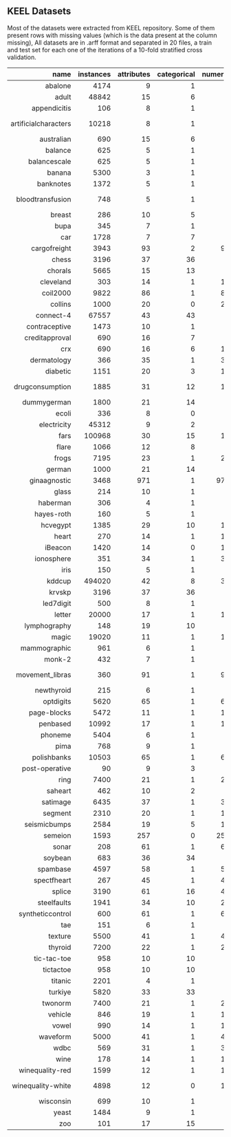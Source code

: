 ## KEEL Datasets

Most of the datasets were extracted from KEEL repository. Some of them present rows with missing values (which is the data present at the column missing), All datasets are in .arff format and separated in 20 files, a train and test set for each one of the iterations of a 10-fold stratified cross validation.

|name | instances | attributes | categorical | numeric | classes | missing | class distribution |
| -----: |  -----: |  -----: |  -----: |  -----: |  -----: |  -----: |  -----: |
|abalone | 4174 | 9 | 1 | 8 | 28 | 0.0 | ![abalone](figures/abalone.png) |
|adult | 48842 | 15 | 6 | 9 | 2 | 0.0 | ![adult](figures/adult.png) |
|appendicitis | 106 | 8 | 1 | 7 | 2 | 0.0 | ![appendicitis](figures/appendicitis.png) |
|artificialcharacters | 10218 | 8 | 1 | 7 | 10 | 0.0 | ![artificialcharacters](figures/artificialcharacters.png) |
|australian | 690 | 15 | 6 | 9 | 2 | 0.0 | ![australian](figures/australian.png) |
|balance | 625 | 5 | 1 | 4 | 3 | 0.0 | ![balance](figures/balance.png) |
|balancescale | 625 | 5 | 1 | 4 | 3 | 0.0 | ![balancescale](figures/balancescale.png) |
|banana | 5300 | 3 | 1 | 2 | 2 | 0.0 | ![banana](figures/banana.png) |
|banknotes | 1372 | 5 | 1 | 4 | 2 | 0.0 | ![banknotes](figures/banknotes.png) |
|bloodtransfusion | 748 | 5 | 1 | 4 | 2 | 0.0 | ![bloodtransfusion](figures/bloodtransfusion.png) |
|breast | 286 | 10 | 5 | 5 | 2 | 0.0 | ![breast](figures/breast.png) |
|bupa | 345 | 7 | 1 | 6 | 2 | 0.0 | ![bupa](figures/bupa.png) |
|car | 1728 | 7 | 7 | 0 | 4 | 0.0 | ![car](figures/car.png) |
|cargofreight | 3943 | 93 | 2 | 91 | 4 | 1.0 | ![cargofreight](figures/cargofreight.png) |
|chess | 3196 | 37 | 36 | 1 | 2 | 0.0 | ![chess](figures/chess.png) |
|chorals | 5665 | 15 | 13 | 2 | 102 | 0.0 | ![chorals](figures/chorals.png) |
|cleveland | 303 | 14 | 1 | 13 | 5 | 0.02 | ![cleveland](figures/cleveland.png) |
|coil2000 | 9822 | 86 | 1 | 85 | 2 | 0.0 | ![coil2000](figures/coil2000.png) |
|collins | 1000 | 20 | 0 | 20 | 30 | 0.0 | ![collins](figures/collins.png) |
|connect-4 | 67557 | 43 | 43 | 0 | 3 | 0.0 | ![connect-4](figures/connect-4.png) |
|contraceptive | 1473 | 10 | 1 | 9 | 3 | 0.0 | ![contraceptive](figures/contraceptive.png) |
|creditapproval | 690 | 16 | 7 | 9 | 2 | 0.03 | ![creditapproval](figures/creditapproval.png) |
|crx | 690 | 16 | 6 | 10 | 2 | 0.03 | ![crx](figures/crx.png) |
|dermatology | 366 | 35 | 1 | 34 | 6 | 0.02 | ![dermatology](figures/dermatology.png) |
|diabetic | 1151 | 20 | 3 | 17 | 2 | 0.0 | ![diabetic](figures/diabetic.png) |
|drugconsumption | 1885 | 31 | 12 | 19 | 7 | 0.0 | ![drugconsumption](figures/drugconsumption.png) |
|dummygerman | 1800 | 21 | 14 | 7 | 2 | 0.0 | ![dummygerman](figures/dummygerman.png) |
|ecoli | 336 | 8 | 0 | 8 | 8 | 0.0 | ![ecoli](figures/ecoli.png) |
|electricity | 45312 | 9 | 2 | 7 | 2 | 0.0 | ![electricity](figures/electricity.png) |
|fars | 100968 | 30 | 15 | 15 | 8 | 0.0 | ![fars](figures/fars.png) |
|flare | 1066 | 12 | 8 | 4 | 6 | 0.0 | ![flare](figures/flare.png) |
|frogs | 7195 | 23 | 1 | 22 | 4 | 0.0 | ![frogs](figures/frogs.png) |
|german | 1000 | 21 | 14 | 7 | 2 | 0.0 | ![german](figures/german.png) |
|ginaagnostic | 3468 | 971 | 1 | 970 | 2 | 0.0 | ![ginaagnostic](figures/ginaagnostic.png) |
|glass | 214 | 10 | 1 | 9 | 6 | 0.0 | ![glass](figures/glass.png) |
|haberman | 306 | 4 | 1 | 3 | 2 | 0.0 | ![haberman](figures/haberman.png) |
|hayes-roth | 160 | 5 | 1 | 4 | 3 | 0.0 | ![hayes-roth](figures/hayes-roth.png) |
|hcvegypt | 1385 | 29 | 10 | 19 | 4 | 0.0 | ![hcvegypt](figures/hcvegypt.png) |
|heart | 270 | 14 | 1 | 13 | 2 | 0.0 | ![heart](figures/heart.png) |
|iBeacon | 1420 | 14 | 0 | 14 | 105 | 0.0 | ![iBeacon](figures/iBeacon.png) |
|ionosphere | 351 | 34 | 1 | 33 | 2 | 0.0 | ![ionosphere](figures/ionosphere.png) |
|iris | 150 | 5 | 1 | 4 | 3 | 0.0 | ![iris](figures/iris.png) |
|kddcup | 494020 | 42 | 8 | 34 | 23 | 0.0 | ![kddcup](figures/kddcup.png) |
|krvskp | 3196 | 37 | 36 | 1 | 2 | 0.0 | ![krvskp](figures/krvskp.png) |
|led7digit | 500 | 8 | 1 | 7 | 10 | 0.0 | ![led7digit](figures/led7digit.png) |
|letter | 20000 | 17 | 1 | 16 | 26 | 0.0 | ![letter](figures/letter.png) |
|lymphography | 148 | 19 | 10 | 9 | 4 | 0.0 | ![lymphography](figures/lymphography.png) |
|magic | 19020 | 11 | 1 | 10 | 2 | 0.0 | ![magic](figures/magic.png) |
|mammographic | 961 | 6 | 1 | 5 | 2 | 0.14 | ![mammographic](figures/mammographic.png) |
|monk-2 | 432 | 7 | 1 | 6 | 2 | 0.0 | ![monk-2](figures/monk-2.png) |
|movement_libras | 360 | 91 | 1 | 90 | 15 | 0.0 | ![movement_libras](figures/movement_libras.png) |
|newthyroid | 215 | 6 | 1 | 5 | 3 | 0.0 | ![newthyroid](figures/newthyroid.png) |
|optdigits | 5620 | 65 | 1 | 64 | 10 | 0.0 | ![optdigits](figures/optdigits.png) |
|page-blocks | 5472 | 11 | 1 | 10 | 5 | 0.0 | ![page-blocks](figures/page-blocks.png) |
|penbased | 10992 | 17 | 1 | 16 | 10 | 0.0 | ![penbased](figures/penbased.png) |
|phoneme | 5404 | 6 | 1 | 5 | 2 | 0.0 | ![phoneme](figures/phoneme.png) |
|pima | 768 | 9 | 1 | 8 | 2 | 0.0 | ![pima](figures/pima.png) |
|polishbanks | 10503 | 65 | 1 | 64 | 2 | 0.53 | ![polishbanks](figures/polishbanks.png) |
|post-operative | 90 | 9 | 3 | 6 | 3 | 0.0 | ![post-operative](figures/post-operative.png) |
|ring | 7400 | 21 | 1 | 20 | 2 | 0.0 | ![ring](figures/ring.png) |
|saheart | 462 | 10 | 2 | 8 | 2 | 0.0 | ![saheart](figures/saheart.png) |
|satimage | 6435 | 37 | 1 | 36 | 6 | 0.0 | ![satimage](figures/satimage.png) |
|segment | 2310 | 20 | 1 | 19 | 7 | 0.0 | ![segment](figures/segment.png) |
|seismicbumps | 2584 | 19 | 5 | 14 | 2 | 0.0 | ![seismicbumps](figures/seismicbumps.png) |
|semeion | 1593 | 257 | 0 | 257 | 11 | 0.0 | ![semeion](figures/semeion.png) |
|sonar | 208 | 61 | 1 | 60 | 2 | 0.0 | ![sonar](figures/sonar.png) |
|soybean | 683 | 36 | 34 | 2 | 19 | 0.0 | ![soybean](figures/soybean.png) |
|spambase | 4597 | 58 | 1 | 57 | 2 | 0.0 | ![spambase](figures/spambase.png) |
|spectfheart | 267 | 45 | 1 | 44 | 2 | 0.0 | ![spectfheart](figures/spectfheart.png) |
|splice | 3190 | 61 | 16 | 45 | 3 | 0.0 | ![splice](figures/splice.png) |
|steelfaults | 1941 | 34 | 10 | 24 | 2 | 0.0 | ![steelfaults](figures/steelfaults.png) |
|syntheticcontrol | 600 | 61 | 1 | 60 | 6 | 0.0 | ![syntheticcontrol](figures/syntheticcontrol.png) |
|tae | 151 | 6 | 1 | 5 | 3 | 0.0 | ![tae](figures/tae.png) |
|texture | 5500 | 41 | 1 | 40 | 11 | 0.0 | ![texture](figures/texture.png) |
|thyroid | 7200 | 22 | 1 | 21 | 3 | 0.0 | ![thyroid](figures/thyroid.png) |
|tic-tac-toe | 958 | 10 | 10 | 0 | 2 | 0.0 | ![tic-tac-toe](figures/tic-tac-toe.png) |
|tictactoe | 958 | 10 | 10 | 0 | 2 | 0.0 | ![tictactoe](figures/tictactoe.png) |
|titanic | 2201 | 4 | 1 | 3 | 2 | 0.0 | ![titanic](figures/titanic.png) |
|turkiye | 5820 | 33 | 33 | 0 | 13 | 0.0 | ![turkiye](figures/turkiye.png) |
|twonorm | 7400 | 21 | 1 | 20 | 2 | 0.0 | ![twonorm](figures/twonorm.png) |
|vehicle | 846 | 19 | 1 | 18 | 4 | 0.0 | ![vehicle](figures/vehicle.png) |
|vowel | 990 | 14 | 1 | 13 | 11 | 0.0 | ![vowel](figures/vowel.png) |
|waveform | 5000 | 41 | 1 | 40 | 3 | 0.0 | ![waveform](figures/waveform.png) |
|wdbc | 569 | 31 | 1 | 30 | 2 | 0.0 | ![wdbc](figures/wdbc.png) |
|wine | 178 | 14 | 1 | 13 | 3 | 0.0 | ![wine](figures/wine.png) |
|winequality-red | 1599 | 12 | 1 | 11 | 6 | 0.0 | ![winequality-red](figures/winequality-red.png) |
|winequality-white | 4898 | 12 | 0 | 12 | 7 | 0.0 | ![winequality-white](figures/winequality-white.png) |
|wisconsin | 699 | 10 | 1 | 9 | 2 | 0.02 | ![wisconsin](figures/wisconsin.png) |
|yeast | 1484 | 9 | 1 | 8 | 10 | 0.0 | ![yeast](figures/yeast.png) |
|zoo | 101 | 17 | 15 | 2 | 7 | 0.0 | ![zoo](figures/zoo.png) |
